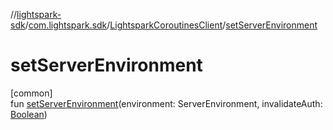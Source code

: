 //[lightspark-sdk](../../../index.md)/[com.lightspark.sdk](../index.md)/[LightsparkCoroutinesClient](index.md)/[setServerEnvironment](set-server-environment.md)

# setServerEnvironment

[common]\
fun [setServerEnvironment](set-server-environment.md)(environment: ServerEnvironment, invalidateAuth: [Boolean](https://kotlinlang.org/api/latest/jvm/stdlib/kotlin/-boolean/index.html))
